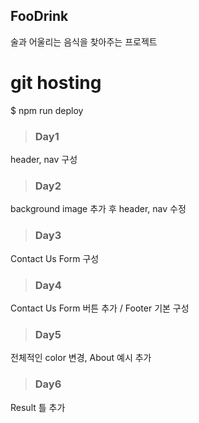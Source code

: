 ## FooDrink
 술과 어울리는 음식을 찾아주는 프로젝트

 # git hosting
 $ npm run deploy


> ### Day1
header, nav 구성

> ### Day2
background image 추가 후 header, nav 수정

> ### Day3 
Contact Us Form 구성

>### Day4
Contact Us Form 버튼 추가 / Footer 기본 구성

>### Day5
전체적인 color 변경, About 예시 추가

>### Day6 
Result 틀 추가